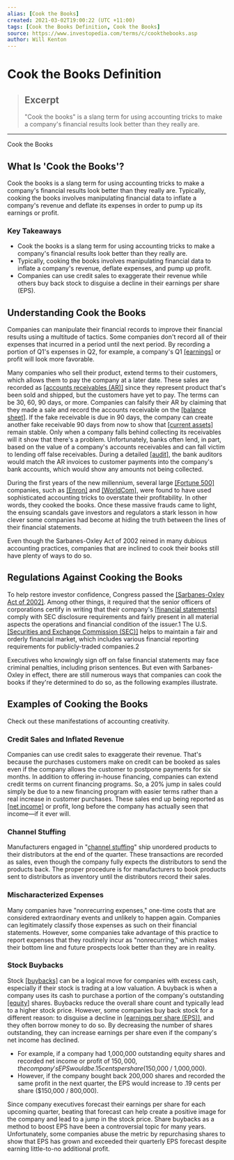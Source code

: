 ```yaml
---
alias: [Cook the Books]
created: 2021-03-02T19:00:22 (UTC +11:00)
tags: [Cook the Books Definition, Cook the Books]
source: https://www.investopedia.com/terms/c/cookthebooks.asp
author: Will Kenton
---
```


# Cook the Books Definition

> ## Excerpt
> "Cook the books" is a slang term for using accounting tricks to make a company's financial results look better than they really are.

---

Cook the Books
## What Is 'Cook the Books'?

Cook the books is a slang term for using accounting tricks to make a company's financial results look better than they really are. Typically, cooking the books involves manipulating financial data to inflate a company's revenue and deflate its expenses in order to pump up its earnings or profit.

### Key Takeaways

-   Cook the books is a slang term for using accounting tricks to make a company's financial results look better than they really are.
-   Typically, cooking the books involves manipulating financial data to inflate a company's revenue, deflate expenses, and pump up profit.
-   Companies can use credit sales to exaggerate their revenue while others buy back stock to disguise a decline in their earnings per share (EPS).

## Understanding Cook the Books

Companies can manipulate their financial records to improve their financial results using a multitude of tactics. Some companies don't record all of their expenses that incurred in a period until the next period. By recording a portion of Q1's expenses in Q2, for example, a company's Q1 [[earnings]](https://www.investopedia.com/terms/e/earnings.asp) or profit will look more favorable.

Many companies who sell their product, extend terms to their customers, which allows them to pay the company at a later date. These sales are recorded as [[accounts receivables (AR)]](https://www.investopedia.com/terms/a/accountsreceivable.asp) since they represent product that's been sold and shipped, but the customers have yet to pay. The terms can be 30, 60, 90 days, or more. Companies can falsify their AR by claiming that they made a sale and record the accounts receivable on the [[balance sheet]](https://www.investopedia.com/terms/b/balancesheet.asp). If the fake receivable is due in 90 days, the company can create another fake receivable 90 days from now to show that [[current assets]](https://www.investopedia.com/terms/c/currentassets.asp) remain stable. Only when a company falls behind collecting its receivables will it show that there's a problem. Unfortunately, banks often lend, in part, based on the value of a company's accounts receivables and can fall victim to lending off false receivables. During a detailed [[audit]](https://www.investopedia.com/terms/a/audit.asp), the bank auditors would match the AR invoices to customer payments into the company's bank accounts, which would show any amounts not being collected.

During the first years of the new millennium, several large [[Fortune 500]](https://www.investopedia.com/terms/f/fortune500.asp) companies, such as [[Enron]](https://www.investopedia.com/updates/enron-scandal-summary/) and [[WorldCom]](https://www.investopedia.com/terms/w/worldcom.asp), were found to have used sophisticated accounting tricks to overstate their profitability. In other words, they cooked the books. Once these massive frauds came to light, the ensuing scandals gave investors and regulators a stark lesson in how clever some companies had become at hiding the truth between the lines of their financial statements.

Even though the Sarbanes-Oxley Act of 2002 reined in many dubious accounting practices, companies that are inclined to cook their books still have plenty of ways to do so.

## Regulations Against Cooking the Books

To help restore investor confidence, Congress passed the [[Sarbanes-Oxley Act of 2002]](https://www.investopedia.com/terms/s/sarbanesoxleyact.asp). Among other things, it required that the senior officers of corporations certify in writing that their company's [[financial statements]](https://www.investopedia.com/terms/f/financial-statements.asp) comply with SEC disclosure requirements and fairly present in all material aspects the operations and financial condition of the issuer.1 The U.S. [[Securities and Exchange Commission (SEC)]](https://www.investopedia.com/terms/s/sec.asp) helps to maintain a fair and orderly financial market, which includes various financial reporting requirements for publicly-traded companies.2

Executives who knowingly sign off on false financial statements may face criminal penalties, including prison sentences. But even with Sarbanes-Oxley in effect, there are still numerous ways that companies can cook the books if they're determined to do so, as the following examples illustrate.

## Examples of Cooking the Books

Check out these manifestations of accounting creativity.

### Credit Sales and Inflated Revenue

Companies can use credit sales to exaggerate their revenue. That's because the purchases customers make on credit can be booked as sales even if the company allows the customer to postpone payments for six months. In addition to offering in-house financing, companies can extend credit terms on current financing programs. So, a 20% jump in sales could simply be due to a new financing program with easier terms rather than a real increase in customer purchases. These sales end up being reported as [[net income]](https://www.investopedia.com/terms/n/netincome.asp) or profit, long before the company has actually seen that income—if it ever will.

### Channel Stuffing

Manufacturers engaged in "[channel stuffing](https://www.investopedia.com/terms/c/channelstuffing.asp)" ship unordered products to their distributors at the end of the quarter. These transactions are recorded as sales, even though the company fully expects the distributors to send the products back. The proper procedure is for manufacturers to book products sent to distributors as inventory until the distributors record their sales.

### Mischaracterized Expenses

Many companies have "nonrecurring expenses," one-time costs that are considered extraordinary events and unlikely to happen again. Companies can legitimately classify those expenses as such on their financial statements. However, some companies take advantage of this practice to report expenses that they routinely incur as "nonrecurring," which makes their bottom line and future prospects look better than they are in reality.

### Stock Buybacks

Stock [[buybacks]](https://www.investopedia.com/terms/b/buyback.asp) can be a logical move for companies with excess cash, especially if their stock is trading at a low valuation. A buyback is when a company uses its cash to purchase a portion of the company's outstanding [[equity]](https://www.investopedia.com/terms/e/equity.asp) shares. Buybacks reduce the overall share count and typically lead to a higher stock price. However, some companies buy back stock for a different reason: to disguise a decline in [[earnings per share (EPS)]](https://www.investopedia.com/terms/e/eps.asp), and they often borrow money to do so. By decreasing the number of shares outstanding, they can increase earnings per share even if the company's net income has declined.

-   For example, if a company had 1,000,000 outstanding equity shares and recorded net income or profit of $150,000, the company's EPS would be .15 cents per share ($150,000 / 1,000,000).
-   However, if the company bought back 200,000 shares and recorded the same profit in the next quarter, the EPS would increase to .19 cents per share ($150,000 / 800,000).

Since company executives forecast their earnings per share for each upcoming quarter, beating that forecast can help create a positive image for the company and lead to a jump in the stock price. Share buybacks as a method to boost EPS have been a controversial topic for many years. Unfortunately, some companies abuse the metric by repurchasing shares to show that EPS has grown and exceeded their quarterly EPS forecast despite earning little-to-no additional profit.
